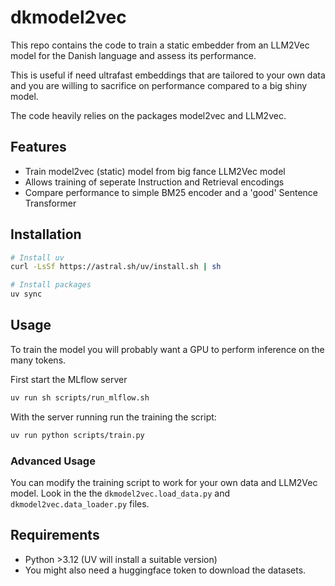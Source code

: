 # dkmodel2vec
This repo contains the code to train a static embedder from an LLM2Vec model for the Danish language and assess its performance. 

This is useful if need ultrafast embeddings that are  tailored to your own data and you are willing to sacrifice on performance compared to a big shiny model. 

The code heavily relies on the packages model2vec and LLM2vec. 

## Features

- Train model2vec (static) model from big fance LLM2Vec model
- Allows training of seperate Instruction and Retrieval encodings
- Compare performance to simple BM25 encoder and a 'good' Sentence Transformer

## Installation

```bash
# Install uv
curl -LsSf https://astral.sh/uv/install.sh | sh
````

```bash
# Install packages
uv sync
```

## Usage
To train the model you will probably want a GPU to perform inference on the many tokens. 

First start the MLflow server
```bash
uv run sh scripts/run_mlflow.sh
```

With the server running run the training the script: 
```bash 
uv run python scripts/train.py
```

### Advanced Usage
You can modify the training script to work for your own data and LLM2Vec model. Look in the the ```dkmodel2vec.load_data.py``` and ```dkmodel2vec.data_loader.py``` files. 

## Requirements
- Python >3.12 (UV will install a suitable version)
- You might also need a huggingface token to download the datasets. 

